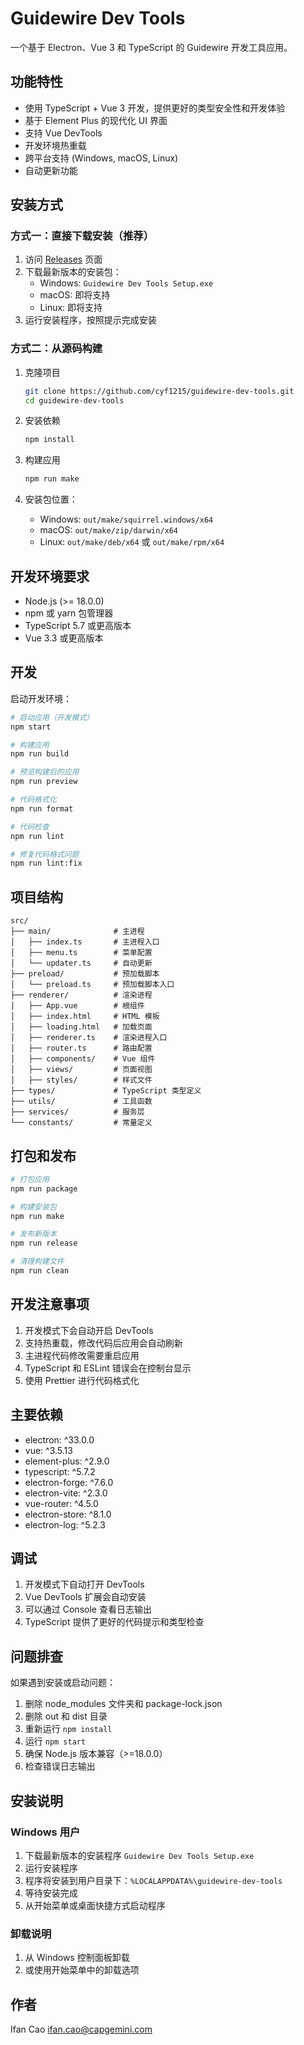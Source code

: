 # Guidewire Dev Tools

一个基于 Electron、Vue 3 和 TypeScript 的 Guidewire 开发工具应用。

## 功能特性

- 使用 TypeScript + Vue 3 开发，提供更好的类型安全性和开发体验
- 基于 Element Plus 的现代化 UI 界面
- 支持 Vue DevTools
- 开发环境热重载
- 跨平台支持 (Windows, macOS, Linux)
- 自动更新功能

## 安装方式

### 方式一：直接下载安装（推荐）

1. 访问 [Releases](https://github.com/cyf1215/guidewire-dev-tools/releases) 页面
2. 下载最新版本的安装包：
   - Windows: `Guidewire Dev Tools Setup.exe`
   - macOS: 即将支持
   - Linux: 即将支持
3. 运行安装程序，按照提示完成安装

### 方式二：从源码构建

1. 克隆项目

   ```bash
   git clone https://github.com/cyf1215/guidewire-dev-tools.git
   cd guidewire-dev-tools
   ```

2. 安装依赖

   ```bash
   npm install
   ```

3. 构建应用

   ```bash
   npm run make
   ```

4. 安装包位置：
   - Windows: `out/make/squirrel.windows/x64`
   - macOS: `out/make/zip/darwin/x64`
   - Linux: `out/make/deb/x64` 或 `out/make/rpm/x64`

## 开发环境要求

- Node.js (>= 18.0.0)
- npm 或 yarn 包管理器
- TypeScript 5.7 或更高版本
- Vue 3.3 或更高版本

## 开发

启动开发环境：

```bash
# 启动应用（开发模式）
npm start

# 构建应用
npm run build

# 预览构建后的应用
npm run preview

# 代码格式化
npm run format

# 代码检查
npm run lint

# 修复代码格式问题
npm run lint:fix
```

## 项目结构

```
src/
├── main/              # 主进程
│   ├── index.ts       # 主进程入口
│   ├── menu.ts        # 菜单配置
│   └── updater.ts     # 自动更新
├── preload/           # 预加载脚本
│   └── preload.ts     # 预加载脚本入口
├── renderer/          # 渲染进程
│   ├── App.vue        # 根组件
│   ├── index.html     # HTML 模板
│   ├── loading.html   # 加载页面
│   ├── renderer.ts    # 渲染进程入口
│   ├── router.ts      # 路由配置
│   ├── components/    # Vue 组件
│   ├── views/         # 页面视图
│   ├── styles/        # 样式文件
├── types/             # TypeScript 类型定义
├── utils/             # 工具函数
├── services/          # 服务层
└── constants/         # 常量定义
```

## 打包和发布

```bash
# 打包应用
npm run package

# 构建安装包
npm run make

# 发布新版本
npm run release

# 清理构建文件
npm run clean
```

## 开发注意事项

1. 开发模式下会自动开启 DevTools
2. 支持热重载，修改代码后应用会自动刷新
3. 主进程代码修改需要重启应用
4. TypeScript 和 ESLint 错误会在控制台显示
5. 使用 Prettier 进行代码格式化

## 主要依赖

- electron: ^33.0.0
- vue: ^3.5.13
- element-plus: ^2.9.0
- typescript: ^5.7.2
- electron-forge: ^7.6.0
- electron-vite: ^2.3.0
- vue-router: ^4.5.0
- electron-store: ^8.1.0
- electron-log: ^5.2.3

## 调试

1. 开发模式下自动打开 DevTools
2. Vue DevTools 扩展会自动安装
3. 可以通过 Console 查看日志输出
4. TypeScript 提供了更好的代码提示和类型检查

## 问题排查

如果遇到安装或启动问题：

1. 删除 node_modules 文件夹和 package-lock.json
2. 删除 out 和 dist 目录
3. 重新运行 `npm install`
4. 运行 `npm start`
5. 确保 Node.js 版本兼容（>=18.0.0）
6. 检查错误日志输出

## 安装说明

### Windows 用户

1. 下载最新版本的安装程序 `Guidewire Dev Tools Setup.exe`
2. 运行安装程序
3. 程序将安装到用户目录下：`%LOCALAPPDATA%\guidewire-dev-tools`
4. 等待安装完成
5. 从开始菜单或桌面快捷方式启动程序

### 卸载说明

1. 从 Windows 控制面板卸载
2. 或使用开始菜单中的卸载选项

## 作者

Ifan Cao <ifan.cao@capgemini.com>
